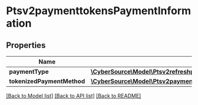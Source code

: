 # Ptsv2paymenttokensPaymentInformation

## Properties
Name | Type | Description | Notes
------------ | ------------- | ------------- | -------------
**paymentType** | [**\CyberSource\Model\Ptsv2refreshpaymentstatusidPaymentInformationPaymentType**](Ptsv2refreshpaymentstatusidPaymentInformationPaymentType.md) |  | [optional] 
**tokenizedPaymentMethod** | [**\CyberSource\Model\Ptsv2paymentsPaymentInformationTokenizedPaymentMethod**](Ptsv2paymentsPaymentInformationTokenizedPaymentMethod.md) |  | [optional] 

[[Back to Model list]](../README.md#documentation-for-models) [[Back to API list]](../README.md#documentation-for-api-endpoints) [[Back to README]](../README.md)



